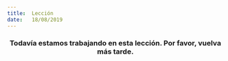 ```yaml
---
title:  Lección
date:   18/08/2019
---
```


### <center>Todavía estamos trabajando en esta lección. Por favor, vuelva más tarde.</center>